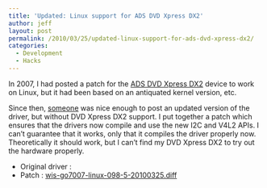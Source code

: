 ```yaml
---
title: 'Updated: Linux support for ADS DVD Xpress DX2'
author: jeff
layout: post
permalink: /2010/03/25/updated-linux-support-for-ads-dvd-xpress-dx2/
categories:
  - Development
  - Hacks
---
```


In 2007, I had posted a patch for the [ADS DVD Xpress DX2][1] device to work on Linux, but it had been based on an antiquated kernel version, etc.

 [1]: http://www.adstech.com/products/USBAV-709-EF/intro/USBAV-709_intro.asp?pid=USBAV-709-EF

Since then, [someone][2] was nice enough to post an updated version of the driver, but without DVD Xpress DX2 support. I put together a patch which ensures that the drivers now compile and use the new I2C and V4L2 APIs. I can’t guarantee that it works, only that it compiles the driver properly now. Theoretically it should work, but I can’t find my DVD Xpress DX2 to try out the hardware properly.

 [2]: http://go7007.imploder.org/

* Original driver :   
* Patch : [wis-go7007-linux-098-5-20100325.diff](/images/2010/03/wis-go7007-linux-098-5-20100325.diff)

